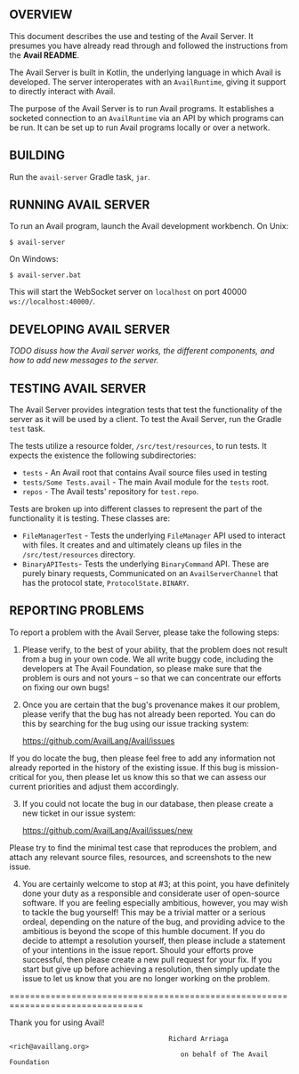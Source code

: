 OVERVIEW
--------------------------------------------------------------------------------

This document describes the use and testing of the Avail Server. It presumes you
have already read through and followed the instructions from the **Avail
 README**.

The Avail Server is built in Kotlin, the underlying language in which Avail is
developed. The server interoperates with an `AvailRuntime`, giving it support
to directly interact with Avail. 

The purpose of the Avail Server is to run Avail programs. It establishes a
socketed connection to an `AvailRuntime` via an API by which programs can be
run. It can be set up to run Avail programs locally or over a network.

BUILDING
--------------------------------------------------------------------------------

Run the `avail-server` Gradle task, `jar`.

RUNNING AVAIL SERVER
--------------------------------------------------------------------------------

To run an Avail program, launch the Avail development workbench. On Unix:

	$ avail-server

On Windows:

    $ avail-server.bat

This will start the WebSocket server on `localhost` on port 40000
 `ws://localhost:40000/`.


DEVELOPING AVAIL SERVER
--------------------------------------------------------------------------------

_TODO disuss how the Avail server works, the different components, and how to
 add new messages to the server._


TESTING AVAIL SERVER
--------------------------------------------------------------------------------

The Avail Server provides integration tests that test the functionality of the
server as it will be used by a client. To test the Avail Server, run the Gradle 
`test` task.

The tests utilize a resource folder, `/src/test/resources`, to run tests. It 
expects the existence the following subdirectories:
  - `tests` - An Avail root that contains Avail source files used in testing
  - `tests/Some Tests.avail` - The main Avail module for the `tests` root.
  - `repos` - The Avail tests' repository for `test.repo`.

Tests are broken up into different classes to represent the part of the
functionality it is testing. These classes are:
  - `FileManagerTest` - Tests the underlying `FileManager` API used to interact
    with files. It creates and and ultimately cleans up files in the 
    `/src/test/resources` directory.
  - `BinaryAPITests`-  Tests the underlying `BinaryCommand` API. These are
     purely binary requests, Communicated on an `AvailServerChannel` that has
     the protocol state, `ProtocolState.BINARY`. 



REPORTING PROBLEMS
--------------------------------------------------------------------------------

To report a problem with the Avail Server, please take the following steps:

1) Please verify, to the best of your ability, that the problem does not result
from a bug in your own code. We all write buggy code, including the developers
at The Avail Foundation, so please make sure that the problem is ours and not
yours – so that we can concentrate our efforts on fixing our own bugs!

2) Once you are certain that the bug's provenance makes it our problem, please
verify that the bug has not already been reported. You can do this by searching
for the bug using our issue tracking system:

	https://github.com/AvailLang/Avail/issues

If you do locate the bug, then please feel free to add any information not
already reported in the history of the existing issue. If this bug is
mission-critical for you, then please let us know this so that we can assess our
current priorities and adjust them accordingly.

3) If you could not locate the bug in our database, then please create a new
ticket in our issue system:

	https://github.com/AvailLang/Avail/issues/new

Please try to find the minimal test case that reproduces the problem, and attach
any relevant source files, resources, and screenshots to the new issue.

4) You are certainly welcome to stop at #3; at this point, you have definitely
done your duty as a responsible and considerate user of open-source software. If
you are feeling especially ambitious, however, you may wish to tackle the bug
yourself! This may be a trivial matter or a serious ordeal, depending on the
nature of the bug, and providing advice to the ambitious is beyond the scope of
this humble document. If you do decide to attempt a resolution yourself, then
please include a statement of your intentions in the issue report. Should your
efforts prove successful, then please create a new pull request for your fix.
If you start but give up before achieving a resolution, then simply update the
issue to let us know that you are no longer working on the problem.


================================================================================

Thank you for using Avail!

                                            Richard Arriaga <rich@availlang.org>
                                               on behalf of The Avail Foundation
